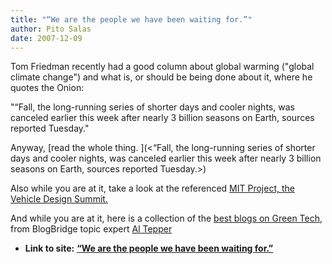 ```yaml
---
title: "“We are the people we have been waiting for.”"
author: Pito Salas
date: 2007-12-09
---
```


Tom Friedman recently had a good column about global warming ("global climate
change") and what is, or should be being done about it, where he quotes the
Onion:

"“Fall, the long-running series of shorter days and cooler nights, was
canceled earlier this week after nearly 3 billion seasons on Earth, sources
reported Tuesday."

Anyway, [read the whole thing. ](<“Fall, the long-running series of shorter
days and cooler nights, was canceled earlier this week after nearly 3 billion
seasons on Earth, sources reported Tuesday.>)

Also while you are at it, take a look at the referenced [MIT Project, the
Vehicle Design
Summit.](<http://vehicledesignsummit.org/website/component/option,com_frontpage/Itemid,26/>)

And while you are at it, here is a collection of the [best blogs on Green
Tech](<http://library.blogbridge.com/folder/5732-green-planet> "Best blogs on
Green Tech"), from BlogBridge topic expert [Al
Tepper](<http://www.cityhippy.net/> "Green Tech")


* **Link to site:** **[“We are the people we have been waiting for.”](None)**
